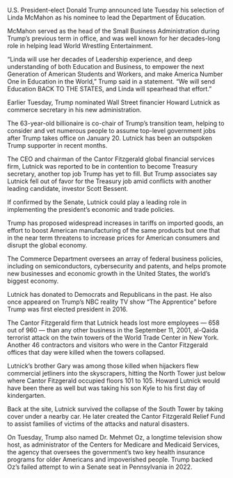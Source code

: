 U.S. President-elect Donald Trump announced late Tuesday his selection of Linda McMahon as his nominee to lead the Department of Education.

McMahon served as the head of the Small Business Administration during Trump’s previous term in office, and was well known for her decades-long role in helping lead World Wrestling Entertainment.

“Linda will use her decades of Leadership experience, and deep understanding of both Education and Business, to empower the next Generation of American Students and Workers, and make America Number One in Education in the World,” Trump said in a statement. “We will send Education BACK TO THE STATES, and Linda will spearhead that effort.”

Earlier Tuesday, Trump nominated Wall Street financier Howard Lutnick as commerce secretary in his new administration.

The 63-year-old billionaire is co-chair of Trump’s transition team, helping to consider and vet numerous people to assume top-level government jobs after Trump takes office on January 20. Lutnick has been an outspoken Trump supporter in recent months.

The CEO and chairman of the Cantor Fitzgerald global financial services firm, Lutnick was reported to be in contention to become Treasury secretary, another top job Trump has yet to fill. But Trump associates say Lutnick fell out of favor for the Treasury job amid conflicts with another leading candidate, investor Scott Bessent.

If confirmed by the Senate, Lutnick could play a leading role in implementing the president’s economic and trade policies.

Trump has proposed widespread increases in tariffs on imported goods, an effort to boost American manufacturing of the same products but one that in the near term threatens to increase prices for American consumers and disrupt the global economy.

The Commerce Department oversees an array of federal business policies, including on semiconductors, cybersecurity and patents, and helps promote new businesses and economic growth in the United States, the world’s biggest economy.

Lutnick has donated to Democrats and Republicans in the past. He also once appeared on Trump’s NBC reality TV show “The Apprentice” before Trump was first elected president in 2016.

The Cantor Fitzgerald firm that Lutnick heads lost more employees — 658 out of 960 — than any other business in the September 11, 2001, al-Qaida terrorist attack on the twin towers of the World Trade Center in New York. Another 46 contractors and visitors who were in the Cantor Fitzgerald offices that day were killed when the towers collapsed.

Lutnick’s brother Gary was among those killed when hijackers flew commercial jetliners into the skyscrapers, hitting the North Tower just below where Cantor Fitzgerald occupied floors 101 to 105. Howard Lutnick would have been there as well but was taking his son Kyle to his first day of kindergarten.

Back at the site, Lutnick survived the collapse of the South Tower by taking cover under a nearby car. He later created the Cantor Fitzgerald Relief Fund to assist families of victims of the attacks and natural disasters.

On Tuesday, Trump also named Dr. Mehmet Oz, a longtime television show host, as administrator of the Centers for Medicare and Medicaid Services, the agency that oversees the government’s two key health insurance programs for older Americans and impoverished people. Trump backed Oz’s failed attempt to win a Senate seat in Pennsylvania in 2022.